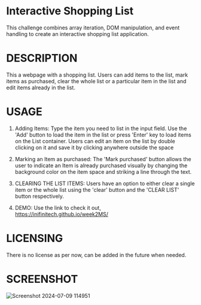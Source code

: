 # Interactive Shopping List
This challenge combines array iteration, DOM manipulation, and event handling to create an interactive shopping list application.

# DESCRIPTION
This a webpage with a shopping list. Users can add items to the list, mark items as purchased,  clear the whole list or a particular item in the list and edit items already in the list.


# USAGE

1. Adding Items:
Type the item you need to list in the input field. Use the 'Add' button to load the item in the list or press 'Enter' key to load items on the List container. Users can edit an item on the list by double clicking on it and save it by clicking anywhere outside the space


2. Marking an Item as purchased:
The 'Mark purchased' button allows the user to indicate an Item is already purchased visually by changing the background color on the item space and striking a line through the text.

3. CLEARING THE LIST ITEMS:
Users have an option to either clear a single item or the whole list using the 'clear' button and the 'CLEAR LIST' button respectively.

4. DEMO:
Use the link to check it out,
https://inifinitech.github.io/week2MS/


# LICENSING
There is no license as per now, can be added in the future when needed.


# SCREENSHOT
![Screenshot 2024-07-09 114951](https://github.com/Inifinitech/week2MS/assets/157631886/55696dd8-2530-41af-aec8-c385f69bcd5e)
